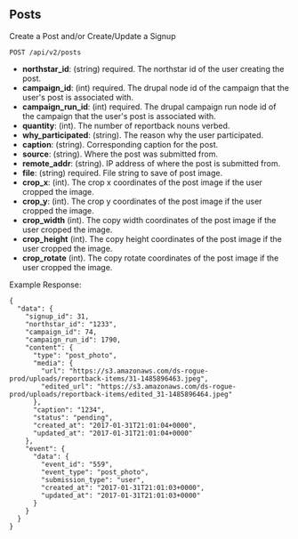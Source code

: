 ## Posts

Create a Post and/or Create/Update a Signup

```
POST /api/v2/posts
```

  - **northstar_id**: (string) required.
    The northstar id of the user creating the post.
  - **campaign_id**: (int) required.
    The drupal node id of the campaign that the user's post is associated with. 
  - **campaign_run_id**: (int) required.
    The drupal campaign run node id of the campaign that the user's post is associated with.
  - **quantity**: (int).
    The number of reportback nouns verbed. 
  - **why_participated**: (string).
    The reason why the user participated.
  - **caption**: (string).
    Corresponding caption for the post.
  - **source**: (string).
    Where the post was submitted from.
  - **remote_addr**: (string).
    IP address of where the post is submitted from. 
  - **file**: (string) required.
    File string to save of post image.
  - **crop_x**: (int).
    The crop x coordinates of the post image if the user cropped the image.
  - **crop_y**: (int).
    The crop y coordinates of the post image if the user cropped the image.
  - **crop_width** (int).
    The copy width coordinates of the post image if the user cropped the image.
  - **crop_height** (int).
    The copy height coordinates of the post image if the user cropped the image.
  - **crop_rotate** (int).
    The copy rotate coordinates of the post image if the user cropped the image.

Example Response:

```
{
  "data": {
    "signup_id": 31,
    "northstar_id": "1233",
    "campaign_id": 74,
    "campaign_run_id": 1790,
    "content": {
      "type": "post_photo",
      "media": {
        "url": "https://s3.amazonaws.com/ds-rogue-prod/uploads/reportback-items/31-1485896463.jpeg",
        "edited_url": "https://s3.amazonaws.com/ds-rogue-prod/uploads/reportback-items/edited_31-1485896464.jpeg"
      },
      "caption": "1234",
      "status": "pending",
      "created_at": "2017-01-31T21:01:04+0000",
      "updated_at": "2017-01-31T21:01:04+0000"
    },
    "event": {
      "data": {
        "event_id": "559",
        "event_type": "post_photo",
        "submission_type": "user",
        "created_at": "2017-01-31T21:01:03+0000",
        "updated_at": "2017-01-31T21:01:03+0000"
      }
    }
  }
}
```

